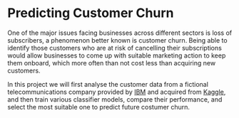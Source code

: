 # Predicting Customer Churn

One of the major issues facing businesses across different sectors is loss of subscribers, a phenomenon better known is customer churn. Being able to identify those customers who are at risk of cancelling their subscriptions would allow businesses to come up with suitable marketing action to keep them onboard, which more often than not cost less than acquiring new customers.

In this project we will first analyse the customer data from a fictional telecommunications company provided by [IBM](https://community.ibm.com/community/user/businessanalytics/blogs/steven-macko/2019/07/11/telco-customer-churn-1113) and acquired from [Kaggle](https://www.kaggle.com/blastchar/telco-customer-churn), and then train various classifier models, compare their performance, and select the most suitable one to predict future costumer churn.
